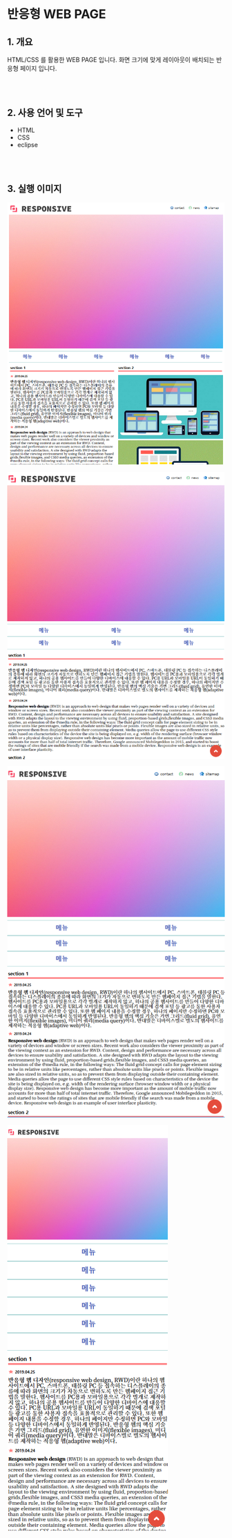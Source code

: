 # 반응형 WEB PAGE

## 1. 개요

HTML/CSS 를 활용한 WEB PAGE 입니다.
화면 크기에 맞게 레이아웃이 배치되는 반응형 페이지 입니다.

<br/>
<br/>

## 2. 사용 언어 및 도구

- HTML
- CSS
- eclipse

<Br/>
<br/>

## 3. 실행 이미지

![](./images/1.png)

![](./images/2.png)

![](./images/3.png)

![](./images/4.png)

<br/>
<br/>


